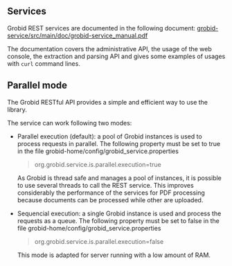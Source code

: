 ## Services

Grobid REST services are documented in the following document: [grobid-service/src/main/doc/grobid-service_manual.pdf](https://github.com/kermitt2/grobid/blob/master/grobid-service/src/main/doc/grobid-service-manual.pdf)

The documentation covers the administrative API, the usage of the web console, the extraction and parsing API and gives some examples of usages with `curl` command lines. 

## Parallel mode

The Grobid RESTful API provides a simple and efficient way to use the library. 

The service can work following two modes:

+ Parallel execution (default): a pool of Grobid instances is used to process requests in parallel. The following property must be set to true in the file grobid-home/config/grobid_service.properties

	> org.grobid.service.is.parallel.execution=true

	As Grobid is thread safe and manages a pool of instances, it is possible to use several threads to call the REST service. This improves considerably the performance of the services for PDF processing because documents can be processed while other are uploaded. 

+ Sequencial execution: a single Grobid instance is used and process the requests as a queue. The following property must be set to false in the file grobid-home/config/grobid_service.properties

	> org.grobid.service.is.parallel.execution=false

	This mode is adapted for server running with a low amount of RAM.

